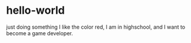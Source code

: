 # hello-world
just doing something
I like the color red, I am in highschool, and I want to become a game developer.
